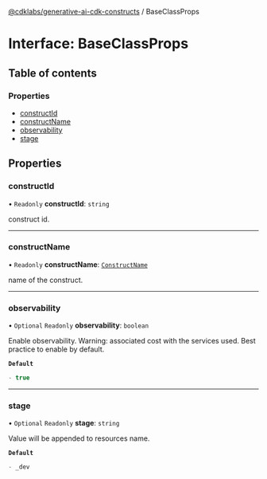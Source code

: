 [@cdklabs/generative-ai-cdk-constructs](../README.md) / BaseClassProps

# Interface: BaseClassProps

## Table of contents

### Properties

- [constructId](BaseClassProps.md#constructid)
- [constructName](BaseClassProps.md#constructname)
- [observability](BaseClassProps.md#observability)
- [stage](BaseClassProps.md#stage)

## Properties

### constructId

• `Readonly` **constructId**: `string`

construct id.

___

### constructName

• `Readonly` **constructName**: [`ConstructName`](../enums/ConstructName.md)

name of the construct.

___

### observability

• `Optional` `Readonly` **observability**: `boolean`

Enable observability. Warning: associated cost with the services
used. Best practice to enable by default.

**`Default`**

```ts
- true
```

___

### stage

• `Optional` `Readonly` **stage**: `string`

Value will be appended to resources name.

**`Default`**

```ts
- _dev
```
